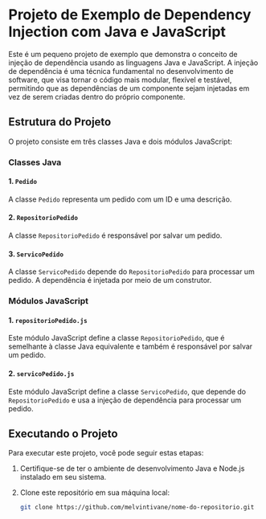 # Projeto de Exemplo de Dependency Injection com Java e JavaScript

Este é um pequeno projeto de exemplo que demonstra o conceito de injeção de dependência usando as linguagens Java e JavaScript. A injeção de dependência é uma técnica fundamental no desenvolvimento de software, que visa tornar o código mais modular, flexível e testável, permitindo que as dependências de um componente sejam injetadas em vez de serem criadas dentro do próprio componente.

## Estrutura do Projeto

O projeto consiste em três classes Java e dois módulos JavaScript:

### Classes Java

#### 1. `Pedido`

A classe `Pedido` representa um pedido com um ID e uma descrição.

#### 2. `RepositorioPedido`

A classe `RepositorioPedido` é responsável por salvar um pedido.

#### 3. `ServicoPedido`

A classe `ServicoPedido` depende do `RepositorioPedido` para processar um pedido. A dependência é injetada por meio de um construtor.

### Módulos JavaScript

#### 1. `repositorioPedido.js`

Este módulo JavaScript define a classe `RepositorioPedido`, que é semelhante à classe Java equivalente e também é responsável por salvar um pedido.

#### 2. `servicoPedido.js`

Este módulo JavaScript define a classe `ServicoPedido`, que depende do `RepositorioPedido` e usa a injeção de dependência para processar um pedido.

## Executando o Projeto

Para executar este projeto, você pode seguir estas etapas:

1. Certifique-se de ter o ambiente de desenvolvimento Java e Node.js instalado em seu sistema.

2. Clone este repositório em sua máquina local:

   ```bash
   git clone https://github.com/melvintivane/nome-do-repositorio.git

